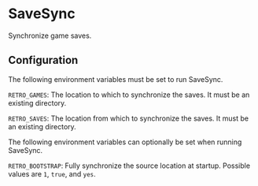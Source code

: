 # SaveSync

Synchronize game saves.

## Configuration

The following environment variables must be set to run SaveSync.

`RETRO_GAMES`: The location to which to synchronize the saves. It must be an
existing directory.

`RETRO_SAVES`: The location from which to synchronize the saves. It must be an
existing directory.

The following environment variables can optionally be set when running SaveSync.

`RETRO_BOOTSTRAP`: Fully synchronize the source location at startup. Possible values are `1`,
`true`, and `yes`.
